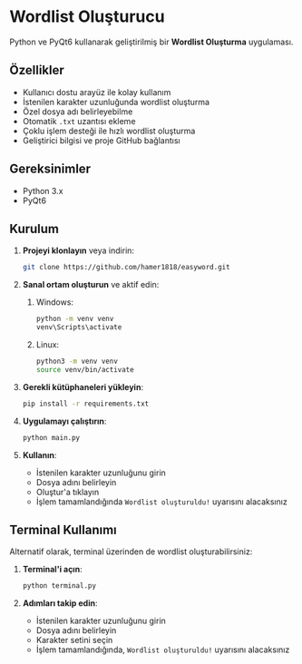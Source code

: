 # Wordlist Oluşturucu

Python ve PyQt6 kullanarak geliştirilmiş bir **Wordlist Oluşturma** uygulaması.

## Özellikler

- Kullanıcı dostu arayüz ile kolay kullanım
- İstenilen karakter uzunluğunda wordlist oluşturma
- Özel dosya adı belirleyebilme
- Otomatik `.txt` uzantısı ekleme
- Çoklu işlem desteği ile hızlı wordlist oluşturma
- Geliştirici bilgisi ve proje GitHub bağlantısı

## Gereksinimler

- Python 3.x
- PyQt6

## Kurulum

1. **Projeyi klonlayın** veya indirin:

   ```bash
   git clone https://github.com/hamer1818/easyword.git
   ```

2. **Sanal ortam oluşturun** ve aktif edin:
    1. Windows:
        ```bash
        python -m venv venv
        venv\Scripts\activate
        ```
    2. Linux:
        ```bash
        python3 -m venv venv
        source venv/bin/activate
        ```

3. **Gerekli kütüphaneleri yükleyin**:
    ```bash
    pip install -r requirements.txt
    ```

4. **Uygulamayı çalıştırın**:
    ```bash
    python main.py
    ```

5. **Kullanın**:
    - İstenilen karakter uzunluğunu girin
    - Dosya adını belirleyin
    - Oluştur'a tıklayın
    - İşlem tamamlandığında `Wordlist oluşturuldu!` uyarısını alacaksınız

## Terminal Kullanımı

Alternatif olarak, terminal üzerinden de wordlist oluşturabilirsiniz:

1. **Terminal'i açın**:

    ```bash
    python terminal.py
    ```

2. **Adımları takip edin**:
    - İstenilen karakter uzunluğunu girin
    - Dosya adını belirleyin
    - Karakter setini seçin
    - İşlem tamamlandığında, `Wordlist oluşturuldu!` uyarısını alacaksınız
